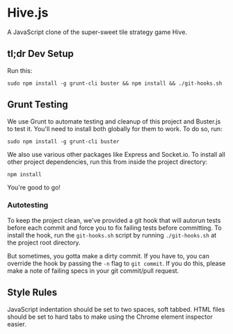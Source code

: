 Hive.js
=======

A JavaScript clone of the super-sweet tile strategy game Hive.


## tl;dr Dev Setup

Run this:

``sudo npm install -g grunt-cli buster && npm install && ./git-hooks.sh``


## Grunt Testing

We use Grunt to automate testing and cleanup of this project and Buster.js to test
it. You'll need to install both globally for them to work. To do so, run:

``
sudo npm install -g grunt-cli buster
``

We also use various other packages like Express and Socket.io. To install all
other project dependencies, run this from inside the project directory:

``
npm install
``

You're good to go!


### Autotesting

To keep the project clean, we've provided a git hook that will autorun tests before
each commit and force you to fix failing tests before committing. To install the
hook, run the `git-hooks.sh` script by running `./git-hooks.sh` at the project root
directory.

But sometimes, you gotta make a dirty commit. If you have to, you can override the
hook by passing the `-n` flag to `git commit`. If you do this, please make a note of
failing specs in your git commit/pull request.


## Style Rules

JavaScript indentation should be set to two spaces, soft tabbed. HTML files
should be set to hard tabs to make using the Chrome element inspector easier.
